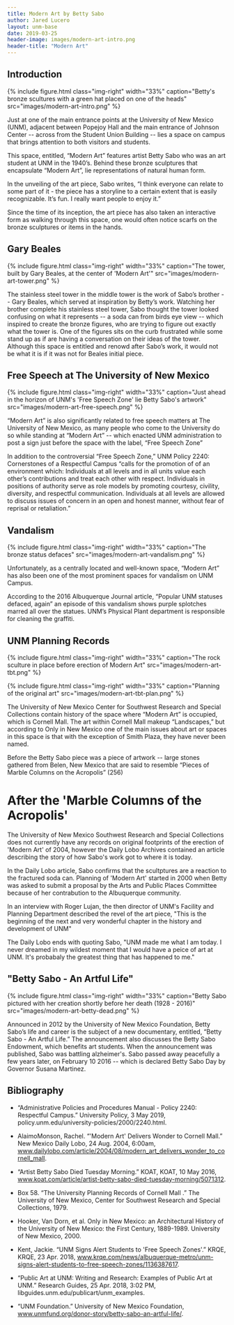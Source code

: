 ```yaml
---
title: Modern Art by Betty Sabo
author: Jared Lucero
layout: unm-base
date: 2019-03-25
header-image: images/modern-art-intro.png
header-title: "Modern Art"
---
```


## Introduction

{% include figure.html class="img-right" width="33%" caption="Betty's bronze scultures with a green hat placed on one of the heads" src="images/modern-art-intro.png" %}


Just at one of the main entrance points at the University of New Mexico (UNM), adjacent between Popejoy Hall and the main entrance of Johnson Center -- across from the Student Union Building -- lies a space on campus that brings attention to both visitors and students. 

This space, entitled, “Modern Art” features artist Betty Sabo who was an art student at UNM in the 1940’s. Behind these bronze sculptures that encapsulate “Modern Art”, lie representations of natural human form. 

In the unveiling of the art piece, Sabo writes, “I think everyone can relate to some part of it - the piece has a storyline to a certain extent that is easily recognizable. It’s fun. I really want people to enjoy it.” 

Since the time of its inception, the art piece has also taken an interactive form as walking through this space, one would often notice scarfs on the bronze sculptures or items in the hands. 

## Gary Beales

{% include figure.html class="img-right" width="33%" caption="The tower, built by Gary Beales, at the center of 'Modern Art'" src="images/modern-art-tower.png" %}

The stainless steel tower in the middle tower is the work of Sabo’s brother -- Gary Beales, which served at inspiration by Betty’s work. Watching her brother complete his stainless steel tower, Sabo thought the tower looked confusing on what it represents -- a soda can from birds eye view -- which inspired to create the bronze figures, who are trying to figure out exactly what the tower is. One of the figures sits on the curb frustrated while some stand up as if are having a conversation on their ideas of the tower. Although this space is entitled and renowd after Sabo’s work, it would not be what it is if it was not for Beales initial piece. 

## Free Speech at The University of New Mexico

{% include figure.html class="img-right" width="33%" caption="Just ahead in the horizon of UNM's 'Free Speech Zone' lie Betty Sabo's artwork" src="images/modern-art-free-speech.png" %}


“Modern Art” is also significantly related to free speech matters at The University of New Mexico, as many people who come to the University do so while standing at “Modern Art” -- which enacted UNM administration to post a sign just before the space with the label, “Free Speech Zone”

In addition to the controversial “Free Speech Zone,” UNM Policy 2240: Cornerstones of a Respectful Campus “calls for the promotion of of an environment which:
Individuals at all levels and in all units value each other’s contributions and treat each other with respect.
Individuals in positions of authority serve as role models by promoting courtesy, civility, diversity, and respectful communication.
Individuals at all levels are allowed to discuss issues of concern in an open and honest manner, without fear of reprisal or retaliation.” 


## Vandalism 

{% include figure.html class="img-right" width="33%" caption="The bronze status defaces" src="images/modern-art-vandalism.png" %}

Unfortunately, as a centrally located and well-known space, “Modern Art” has also been one of the most prominent spaces for vandalism on UNM Campus. 

According to the 2016 Albuquerque Journal article, “Popular UNM statuses defaced, again” an episode of this vandalism shows purple splotches marred all over the statues. UNM’s Physical Plant department is responsible for cleaning the graffiti. 


## UNM Planning Records

{% include figure.html class="img-right" width="33%" caption="The rock sculture in place before erection of Modern Art" src="images/modern-art-tbt.png" %}

{% include figure.html class="img-right" width="33%" caption="Planning of the original art" src="images/modern-art-tbt-plan.png" %}

The University of New Mexico Center for Southwest Research and Special Collections contain history of the space where “Modern Art” is occupied, which is Cornell Mall. The art within Cornell Mall makeup “Landscapes,” but according to Only in New Mexico one of the main issues about art or spaces in this space is that with the exception of Smith Plaza, they have never been named.

Before the Betty Sabo piece was a piece of artwork -- large stones gathered from Belen, New Mexico that are said to resemble “Pieces of Marble Columns on the Acropolis” (256)

# After the 'Marble Columns of the Acropolis'

The University of New Mexico Southwest Research and Special Collections does not currently have any records on original footprints of the erection of 'Modern Art' of 2004, however the Daily Lobo Archives contained an article describing the story of how Sabo's work got to where it is today.

In the Daily Lobo article, Sabo confirms that the scultptures are a reaction to the fractured soda can. Planning of 'Modern Art' started in 2000 when Betty was asked to submit a proposal by the Arts and Public Places Committee because of her contrabution to the Albuquerque community.

In an interview with Roger Lujan, the then director of UNM's Facility and Planning Department described the revel of the art piece, "This is the beginning of the next and very wonderful chapter in the history and development of UNM" 

The Daily Lobo ends with quoting Sabo, "UNM made me what I am today. I never dreamed in my wildest moment that I would have a peice of art at UNM. It's probabaly the greatest thing that has happened to me."

## "Betty Sabo - An Artful Life"

{% include figure.html class="img-right" width="33%" caption="Betty Sabo pictured with her creation shortly before her death (1928 - 2016)" src="images/modern-art-betty-dead.png" %}

Announced in 2012 by the University of New Mexico Foundation, Betty Sabo’s life and career is the subject of a new documentary, entitled, “Betty Sabo - An Artful Life.” The announcement also discusses the Betty Sabo Endowment, which benefits art students. When the announcement was published, Sabo was battling alzheimer's. Sabo passed away peacefully a few years later, on February 10 2016  -- which is declared Betty Sabo Day by Governor Susana Martinez.

## Bibliography 

- “Administrative Policies and Procedures Manual - Policy 2240: Respectful Campus.” University Policy, 3 May 2019, policy.unm.edu/university-policies/2000/2240.html.

-  AlaimoMonson, Rachel. “'Modern Art' Delivers Wonder to Cornell Mall.” New Mexico Daily Lobo, 24 Aug. 2004, 6:00am, www.dailylobo.com/article/2004/08/modern_art_delivers_wonder_to_cornell_mall.

- “Artist Betty Sabo Died Tuesday Morning.” KOAT, KOAT, 10 May 2016, www.koat.com/article/artist-betty-sabo-died-tuesday-morning/5071312.

- Box 58. “The University Planning Records of Cornell Mall .” The University of New Mexico,  Center for Southwest Research and Special Collections, 1979.
  
- Hooker, Van Dorn, et al. Only in New Mexico: an Architectural History of the University of New Mexico: the First Century, 1889-1989. University of New Mexico, 2000.
  
- Kent, Jackie. “UNM Signs Alert Students to 'Free Speech Zones'.” KRQE, KRQE, 23 Apr. 2018, www.krqe.com/news/albuquerque-metro/unm-signs-alert-students-to-free-speech-zones/1136387617.
  
- “Public Art at UNM: Writing and Research: Examples of Public Art at UNM.” Research Guides, 25 Apr. 2018, 3:02 PM, libguides.unm.edu/publicart/unm_examples.
  
- “UNM Foundation.” University of New Mexico Foundation, www.unmfund.org/donor-story/betty-sabo-an-artful-life/.
